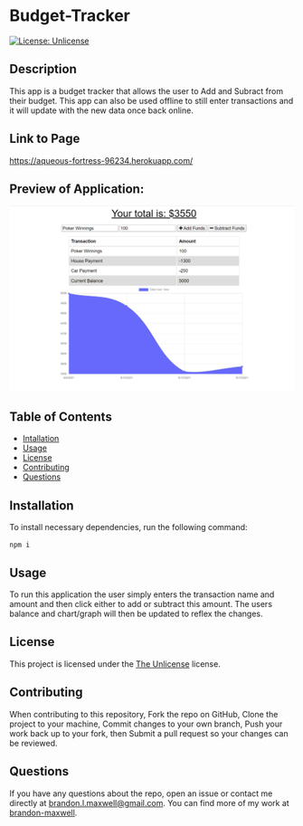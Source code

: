 # Budget-Tracker
[![License: Unlicense](https://img.shields.io/badge/license-Unlicense-blue.svg)](http://unlicense.org/)

## Description
This app is a budget tracker that allows the user to Add and Subract from their budget. This app can also be used offline to still enter transactions and it will update with the new data once back online.

## Link to Page
https://aqueous-fortress-96234.herokuapp.com/

## Preview of Application:
![preview screenshot](public/assets/images/Screenshot.png)

## Table of Contents
* [Intallation](#installation)
* [Usage](#usage)
* [License](#license)
* [Contributing](#contributing)
* [Questions](#questions)

## Installation
To install necessary dependencies, run the following command:
~~~
npm i
~~~

## Usage
To run this application the user simply enters the transaction name and amount and then click either to add or subtract this amount. The users balance and chart/graph will then be updated to reflex the changes.

## License 
This project is licensed under the [The Unlicense](http://unlicense.org/) license.

## Contributing
When contributing to this repository, Fork the repo on GitHub, Clone the project to your machine, Commit changes to your own branch, Push your work back up to your fork, then Submit a pull request so your changes can be reviewed.

## Questions
If you have any questions about the repo, open an issue or contact me directly at brandon.l.maxwell@gmail.com. You can find more of my work at [brandon-maxwell](https://github.com/brandon-maxwell).